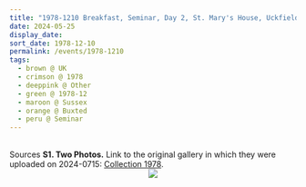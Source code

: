 ```yaml
---
title: "1978-1210 Breakfast, Seminar, Day 2, St. Mary's House, Uckfield Park, Buxted, Sussex, UK"
date: 2024-05-25
display_date: 
sort_date: 1978-12-10
permalink: /events/1978-1210
tags:
  - brown @ UK
  - crimson @ 1978
  - deeppink @ Other
  - green @ 1978-12
  - maroon @ Sussex
  - orange @ Buxted
  - peru @ Seminar
---
```


<br>

<wave-list>
  <list-title color="DarkSeaGreen" width="40">Sources</list-title>
  <list-item color="BlanchedAlmond"  width="280"><b>S1. Two Photos.</b> Link to the original gallery in which they were uploaded on 2024-0715: <a href="https://eternalmoments.smugmug.com/Collections/Patricia-Proenza-Collection/1978/">Collection 1978</a>.</list-item>
</wave-list>

<div style="text-align: center"><img src="https://pub-bcc3cbe9b1e94ba1ac28915f7a3900fa.r2.dev/1978-1210_Breakfast_Seminar_Day_2_St._Mary's_House_Uckfield_Park_Buxted_Sussex_UK_01_(Photo_credit_Patricia_Proenza).jpg" /></div>
